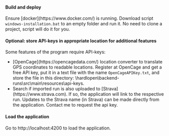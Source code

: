 <h4>Build and deploy</h4>
Ensure [docker](https://www.docker.com/) is running.
Download script <code>windows-installation.bat</code> to an empty folder and run it. No need to clone a project, script will do it for you.

<h4>Optional: store API-keys in appropriate location for additional features</h4> 
<p>Some features of the program require API-keys:</p>
<ul>
<li>[OpenCage](https://opencagedata.com/) location converter to translate GPS coordinates to readable locations. Register at OpenCage and get a free API key, put it in a text file with the name <code>OpenCageAPIKey.txt</code>, and store the file in this directory: \hardlopen\backend-runs\src\main\resources\api-keys.</li>
<li>Search if imported run is also uploaded to [Strava](https://www.strava.com). If so, the application will link to the respective run. Updates to the Strava name (in Strava) can be made directly from the application. Contact me to request the api key.</li>
</ul>

<h4>Load the application</h4>
Go to http://localhost:4200 to load the application.